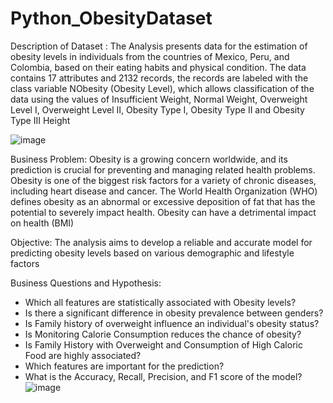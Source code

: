 # Python_ObesityDataset
Description of Dataset :
The Analysis presents data for the estimation of obesity levels in individuals from the countries of Mexico, Peru, and Colombia, based on their eating habits and physical condition. The data contains 17 attributes and 2132 records, the records are labeled with the class variable NObesity (Obesity Level), which allows classification of the data using the values of Insufficient Weight, Normal Weight, Overweight Level I, Overweight Level II, Obesity Type I, Obesity Type II and Obesity Type III Height

![image](https://github.com/user-attachments/assets/cd4fd442-2a82-4c9a-b294-fa1673b42356)

Business Problem:
Obesity is a growing concern worldwide, and its prediction is crucial for preventing and managing related health problems. Obesity is one of the biggest risk factors for a variety of chronic diseases, including heart disease and cancer. The World Health Organization (WHO) defines obesity as an abnormal or excessive deposition of fat that has the potential to severely impact health. Obesity can have a detrimental impact on health (BMI)

Objective:
The analysis aims to develop a reliable and accurate model for predicting obesity levels based on various demographic and lifestyle factors

Business Questions and Hypothesis:
- Which all features are statistically associated with Obesity levels?
- Is there a significant difference in obesity prevalence between genders? 
- Is Family history of overweight influence an individual's obesity status?
- Is Monitoring Calorie Consumption reduces the chance of obesity?
- Is Family History with Overweight and Consumption of High Caloric Food are highly associated?
- Which features are important for the prediction?
- What is the Accuracy, Recall, Precision, and F1 score of the model? 
![image](https://github.com/user-attachments/assets/c7ccf4c1-4931-423d-bfce-e2b8b5d731c1)

